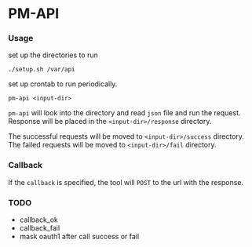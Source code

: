 # PM-API

### Usage

set up the directories to run
```
./setup.sh /var/api
```

set up crontab to run periodically.
```
pm-api <input-dir>
```

`pm-api` will look into the directory and read `json`
file and run the request. Response will be placed in
the `<input-dir>/response` directory.

The successful requests will be moved to `<input-dir>/success` directory.
The failed requests will be moved to `<input-dir>/fail` directory.

### Callback

If the `callback` is specified, the tool will `POST` to the url with the response.
### TODO

- callback_ok
- callback_fail
- mask oauth1 after call success or fail
